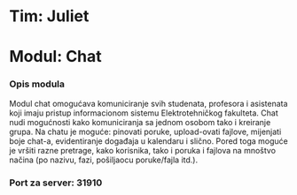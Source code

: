 # Tim: Juliet

# Modul: Chat

### Opis modula

Modul chat omogućava komuniciranje svih studenata, profesora i asistenata koji imaju pristup informacionom sistemu Elektrotehničkog fakulteta. Chat nudi mogućnosti kako komuniciranja sa jednom osobom tako i kreiranje grupa. Na chatu je moguće: pinovati poruke, upload-ovati fajlove, mijenjati boje chat-a, evidentiranje događaja u kalendaru i slično. Pored toga moguće je vršiti razne pretrage, kako korisnika, tako i poruka i fajlova na mnoštvo načina (po nazivu, fazi, pošiljaocu poruke/fajla itd.).

### Port za server: 31910